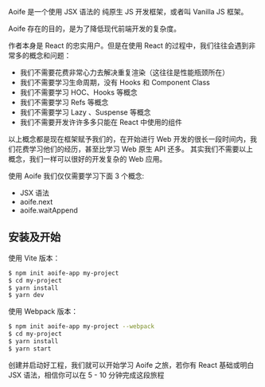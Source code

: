 <!-- 我们已经有了 React/Vue/Angular, 为什么还需要 Aoife? -->

Aoife 是一个使用 JSX 语法的 纯原生 JS 开发框架，或者叫 Vanilla JS 框架。

Aoife 存在的目的，是为了降低现代前端开发的复杂度。

作者本身是 React 的忠实用户。但是在使用 React 的过程中，我们往往会遇到非常多的概念和问题：

- 我们不需要花费非常心力去解决重复渲染（这往往是性能瓶颈所在）
- 我们不需要学习生命周期，没有 Hooks 和 Component Class
- 我们不需要学习 HOC、Hooks 等概念
- 我们不需要学习 Refs 等概念
- 我们不需要学习 Lazy 、Suspense 等概念
- 我们不需要开发许许多多只能在 React 中使用的组件

以上概念都是现在框架赋予我们的，在开始进行 Web 开发的很长一段时间内，我们花费学习他们的经历，甚至比学习 Web 原生 API 还多。
其实我们不需要以上概念，我们一样可以很好的开发复杂的 Web 应用。

使用 Aoife 我们仅仅需要学习下面 3 个概念:

- JSX 语法
- aoife.next
- aoife.waitAppend

## 安装及开始

使用 Vite 版本：

```bash
$ npm init aoife-app my-project
$ cd my-project
$ yarn install
$ yarn dev
```

使用 Webpack 版本：

```bash
$ npm init aoife-app my-project --webpack
$ cd my-project
$ yarn install
$ yarn start
```

创建并启动好工程，我们就可以开始学习 Aoife 之旅，若你有 React 基础或明白 JSX 语法，相信你可以在 5 - 10 分钟完成这段旅程
